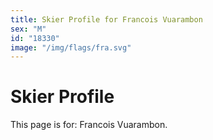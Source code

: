 ```yaml
---
title: Skier Profile for Francois Vuarambon
sex: "M"
id: "18330"
image: "/img/flags/fra.svg" 
---
```


# Skier Profile

This page is for: Francois Vuarambon.
    